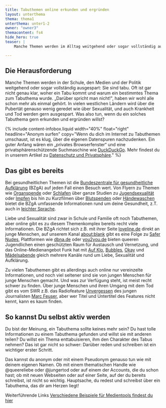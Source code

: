 ```yaml
---
title: Tabuthemen online erkunden und ergründen
layout: unterthema
thema: thema1
unterthema: unter1-2
owner: "owner3"
themacontent: fs4
hide_hero: true
teaser: |
    Manche Themen werden im Alltag weitgehend oder sogar vollständig ausgespart: Sie sind tabu. So kannst du das ändern.

---
```

## Die Herausforderung
Manche Themen werden in der Schule, den Medien und der Politik weitgehend oder sogar vollständig ausgespart: Sie sind tabu. Oft ist gar nicht genau klar, woher ein Tabu kommt und warum ein bestimmtes Thema zum Tabuthema wurde. „Darüber spricht man nicht!", haben wir wohl alle schon mehr als einmal gehört.
In vielen westlichen Ländern wird über die Pubertät genauso wenig geredet wie über Sexualität, und auch Krankheit und Tod werden gern ausgespart. Was also tun, wenn du ein solches Tabuthema gern erkunden und ergründen willst?

{% include content-infobox.liquid width="40%" float="right" headline="Anonym surfen" copy="Wenn du dich im Internet zu Tabuthemen umschaust, ist es klug, über die eigenen Datenspuren nachzudenken. Ein guter Anfang wären ein „privates Browserfenster“ und eine privatsphärenschützende Suchmaschine wie <a href='https://duckduckgo.com/'>DuckDuckGo</a>. Mehr findest du in unserem Artikel zu <a href='/materialsammlung/themen/Zukunft-Gesellschaft/Daten-schützen'>Datenschutz und Privatsphäre</a>." %}

## Das gibt es bereits
Bei gesundheitlichen Themen ist die [Bundeszentrale für gesundheitliche Aufklärung](https://www.bzga.de/) (BZgA) auf jeden Fall einen Besuch wert. Von Flyern zu Themen wie [Organspende](https://www.bzga.de/infomaterialien/organspende/flyer-mit-integriertem-organspendeausweis/) oder [Schlafen](https://www.bzga.de/infomaterialien/kinder-und-jugendgesundheit/kurzknapp-einzelne-faltblaetter-deutsch/kurzknapp-faltblatt-schlafen/) über ganze Studien zu [Jugendsexualität](https://www.forschung.sexualaufklaerung.de/index.php?id=3&tx_bzgaforschung_projects%5Bproject%5D=4&tx_bzgaforschung_projects%5Bback%5D=24&tx_bzgaforschung_projects%5Baction%5D=show&tx_bzgaforschung_projects%5Bcontroller%5D=Project&cHash=ec7083150a414bb5ee136a00f9be8e83) oder [Impfen](https://www.bzga.de/forschung/studien-untersuchungen/studien/impfen-und-hygiene/) bis hin zu Kurzfilmen über [Blutspenden](https://www.youtube.com/watch?v=vRmKj8zSu4Q) oder [Händewaschen](https://www.youtube.com/watch?v=hd1V04xcTds) bietet die BZgA umfassende Informationen rund um deine Gesundheit, z.T. auch in [leichter Sprache](https://www.bzga.de/leichte-sprache/).

Liebe und Sexualität sind zwar in Schule und Familie oft noch Tabuthemen, aber online gibt es zu diesem Themenkomplex bereits recht viele Informationen. Die BZgA richtet sich z.B. mit ihrer Seite [loveline.de](https://www.loveline.de/) direkt an junge Menschen, auf unserem Kanal [about:blank](https://www.youtube.com/channel/UCLGZBlrotKM_nuPPcvuR9SQ/videos) gibt es eine Folge zu [Safer Nudes](https://www.youtube.com/watch?v=CnRetbrJLfM), Plattformen wie [dbna.de](https://www.dbna.com/) oder [you2you.de](https://www.you2you.de/) bieten queeren Jugendlichen einen geschützten Raum für Austausch und Vernetzung, und das Online-Medienangebot Funk hat mit [Auf Klo](https://www.funk.net/channel/auf-klo-786/), [Bubbles](https://www.funk.net/channel/bubbles-11545/), [Okay](https://www.funk.net/channel/okay-11953/) und [Mädelsabende](https://www.funk.net/channel/maedelsabende-11982/) gleich mehrere Kanäle rund um Liebe, Sexualität und Aufklärung.

Zu vielen Tabuthemen gibt es allerdings auch online nur vereinzelte Informationen, und noch viel seltener sind sie von jungen Menschen für junge Menschen gemacht. Und was zur Verfügung steht, ist meist recht schwer zu finden. Über junge Menschen und ihren Umgang mit dem Tod gibt es vom SWR z.B. das Radiofeature [Unvergessen](https://www.swr.de/swr2/programm/sendungen/leben/swr2-leben-unvergessen/-/id=660174/did=21969906/nid=660174/7fkent/index.html) des jungen Journalisten [Marc Feuser](https://twitter.com/feuserwerk/), aber wer Titel und Untertitel des Features nicht kennt, kann es kaum finden.

## So kannst Du selbst aktiv werden
Du bist der Meinung, ein Tabuthema sollte keines mehr sein? Du hast tolle Informationen zu einem Tabuthema gefunden und willst sie mit anderen teilen? Du willst ein Thema enttabuisieren, ihm den Charakter des Tabus nehmen? Das ist gar nicht so schwer: Darüber reden und schreiben ist ein wichtiger erster Schritt.

Das kannst du anonym oder mit einem Pseudonym genauso tun wie mit deinem eigenen Namen. Ob mit einem thematischen Handle wie @queereliebe oder @jungertod oder auf einem der Accounts, die du schon hast; ob mit neuen Webseiten oder auf einer Seite, auf der du bereits schreibst, ist nicht so wichtig. Hauptsache, du redest und schreibst über ein Tabuthema, das dir am Herzen liegt!

<p class="link-list">
        <span class="link-list-headline">Weiterführende Links</span>
        <a class="external-link" href="https://demokratielabore.de/materialsammlung/tools/Medienproduktion/" target="_blank">Verschiedene Beispiele für Medientools findest du hier</a>
</p>